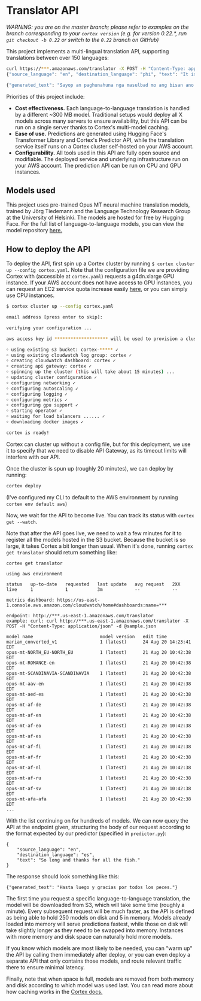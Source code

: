 # Translator API

_WARNING: you are on the master branch; please refer to examples on the branch corresponding to your `cortex version` (e.g. for version 0.22.*, run `git checkout -b 0.22` or switch to the `0.22` branch on GitHub)_

This project implements a multi-lingual translation API, supporting translations between over 150 languages:


```bash
curl https://***.amazonaws.com/translator -X POST -H "Content-Type: application/json" -d
{"source_language": "en", "destination_language": "phi", "text": "It is a mistake to think you can solve any major problems just with potatoes." }

{"generated_text": "Sayop an paghunahuna nga masulbad mo ang bisan ano nga dagkong mga problema nga may patatas lamang."}
```

Priorities of this project include:

- __Cost effectiveness.__ Each language-to-language translation is handled by a different ~300 MB model. Traditional setups would deploy all X models across many servers to ensure availability, but this API can be run on a single server thanks to Cortex's multi-model caching.
- __Ease of use.__ Predictions are generated using Hugging Face's Transformer Library and Cortex's Predictor API, while the translation service itself runs on a Cortex cluster self-hosted on your AWS account.
- __Configurability.__ All tools used in this API are fully open source and modifiable. The deployed service and underlying infrastructure run on your AWS account. The prediction API can be run on CPU and GPU instances.

## Models used

This project uses pre-trained Opus MT neural machine translation models, trained by Jörg Tiedemann and the Language Technology Research Group at the University of Helsinki. The models are hosted for free by Hugging Face. For the full list of language-to-language models, you can view the model repository [here.](https://huggingface.co/Helsinki-NLP)

## How to deploy the API

To deploy the API, first spin up a Cortex cluster by running `$ cortex cluster up --config cortex.yaml`. Note that the configuration file we are providing Cortex with (accessible at `cortex.yaml`) requests a g4dn.xlarge GPU instance. If your AWS account does not have access to GPU instances, you can request an EC2 service quota increase easily [here](https://console.aws.amazon.com/servicequotas), or you can simply use CPU instances.

```bash
$ cortex cluster up --config cortex.yaml

email address [press enter to skip]:

verifying your configuration ...

aws access key id ******************** will be used to provision a cluster named "cortex" in us-east-1:

￮ using existing s3 bucket: cortex-***** ✓
￮ using existing cloudwatch log group: cortex ✓
￮ creating cloudwatch dashboard: cortex ✓
￮ creating api gateway: cortex ✓
￮ spinning up the cluster (this will take about 15 minutes) ...
￮ updating cluster configuration ✓
￮ configuring networking ✓
￮ configuring autoscaling ✓
￮ configuring logging ✓
￮ configuring metrics ✓
￮ configuring gpu support ✓
￮ starting operator ✓
￮ waiting for load balancers ...... ✓
￮ downloading docker images ✓

cortex is ready!

```

Cortex can cluster up without a config file, but for this deployment, we use it to specify that we need to disable API Gateway, as its timeout limits will interfere with our API.  

Once the cluster is spun up (roughly 20 minutes), we can deploy by running:

```bash
cortex deploy
```

(I've configured my CLI to default to the AWS environment by running `cortex env default aws`)

Now, we wait for the API to become live. You can track its status with `cortex get --watch`.

Note that after the API goes live, we need to wait a few minutes for it to register all the models hosted in the S3 bucket. Because the bucket is so large, it takes Cortex a bit longer than usual. When it's done, running `cortex get translator` should return something like:

```
cortex get translator

using aws environment

status   up-to-date   requested   last update   avg request   2XX
live     1            1           3m            --            --

metrics dashboard: https://us-east-1.console.aws.amazon.com/cloudwatch/home#dashboards:name=***

endpoint: http://***.us-east-1.amazonaws.com/translator
example: curl: curl http://***.us-east-1.amazonaws.com/translator -X POST -H "Content-Type: application/json" -d @sample.json

model name                         model version   edit time
marian_converted_v1                1 (latest)      24 Aug 20 14:23:41 EDT
opus-mt-NORTH_EU-NORTH_EU          1 (latest)      21 Aug 20 10:42:38 EDT
opus-mt-ROMANCE-en                 1 (latest)      21 Aug 20 10:42:38 EDT
opus-mt-SCANDINAVIA-SCANDINAVIA    1 (latest)      21 Aug 20 10:42:38 EDT
opus-mt-aav-en                     1 (latest)      21 Aug 20 10:42:38 EDT
opus-mt-aed-es                     1 (latest)      21 Aug 20 10:42:38 EDT
opus-mt-af-de                      1 (latest)      21 Aug 20 10:42:38 EDT
opus-mt-af-en                      1 (latest)      21 Aug 20 10:42:38 EDT
opus-mt-af-eo                      1 (latest)      21 Aug 20 10:42:38 EDT
opus-mt-af-es                      1 (latest)      21 Aug 20 10:42:38 EDT
opus-mt-af-fi                      1 (latest)      21 Aug 20 10:42:38 EDT
opus-mt-af-fr                      1 (latest)      21 Aug 20 10:42:38 EDT
opus-mt-af-nl                      1 (latest)      21 Aug 20 10:42:38 EDT
opus-mt-af-ru                      1 (latest)      21 Aug 20 10:42:38 EDT
opus-mt-af-sv                      1 (latest)      21 Aug 20 10:42:38 EDT
opus-mt-afa-afa                    1 (latest)      21 Aug 20 10:42:38 EDT
...
```

With the list continuing on for hundreds of models. We can now query the API at the endpoint given, structuring the body of our request according to the format expected by our predictor (specified in `predictor.py`):

```
{
    "source_language": "en",
    "destination_language": "es",
    "text": "So long and thanks for all the fish."
}
```

The response should look something like this:

```
{"generated_text": "Hasta luego y gracias por todos los peces."}
```

The first time you request a specific language-to-language translation, the model will be downloaded from S3, which will take some time (roughly a minute). Every subsequent request will be much faster, as the API is defined as being able to hold 250 models on disk and 5 in memory. Models already loaded into memory will serve predictions fastest, while those on disk will take slightly longer as they need to be swapped into memory. Instances with more memory and disk space can naturally hold more models.

If you know which models are most likely to be needed, you can "warm up" the API by calling them immediately after deploy, or you can even deploy a separate API that only contains those models, and route relevant traffic there to ensure minimal latency.

Finally, note that when space is full, models are removed from both memory and disk according to which model was used last. You can read more about how caching works in the [Cortex docs.](https://docs.cortex.dev/)
